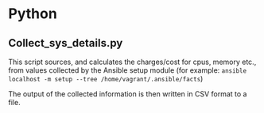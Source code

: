 # Python

## Collect_sys_details.py

This script sources, and calculates the charges/cost for cpus, memory etc., from values collected by the Ansible setup module (for example: `ansible localhost -m setup --tree /home/vagrant/.ansible/facts`)

The output of the collected information is then written in CSV format to a file. 
